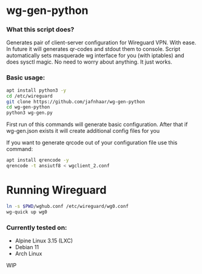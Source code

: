 # wg-gen-python
### What this script does?
Generates pair of client-server configuration for Wireguard VPN. With ease. In future it will generates qr-codes and stdout them to console. 
Script automatically sets masquerade wg interface for you (with iptables) and does sysctl magic. No need to worry about anything. It just works.

### Basic usage: 
```Bash
apt install python3 -y
cd /etc/wireguard
git clone https://github.com/jafnhaar/wg-gen-python
cd wg-gen-python
python3 wg-gen.py
```

First run of this commands will generate basic configuration. After that if wg-gen.json exists it will create additional config files for you 

If you want to generate qrcode out of your configuration file use this command:

```bash
apt install qrencode -y
qrencode -t ansiutf8 < wgclient_2.conf
```

# Running Wireguard
```Bash
ln -s $PWD/wghub.conf /etc/wireguard/wg0.conf
wg-quick up wg0
```

### Currently tested on:
 - Alpine Linux 3.15 (LXC)
 - Debian 11
 - Arch Linux

WIP